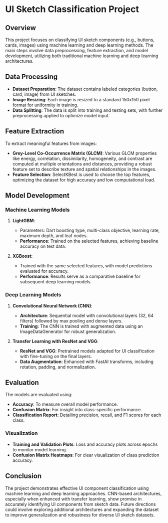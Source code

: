 # UI Sketch Classification Project

## Overview

This project focuses on classifying UI sketch components (e.g., buttons, cards, images) using machine learning and deep learning methods. The main steps involve data preprocessing, feature extraction, and model development, utilizing both traditional machine learning and deep learning architectures.

## Data Processing

- **Dataset Preparation**: The dataset contains labeled categories (button, card, image) from UI sketches.
- **Image Resizing**: Each image is resized to a standard 150x150 pixel format for uniformity in training.
- **Data Splitting**: The data is split into training and testing sets, with further preprocessing applied to optimize model input.

## Feature Extraction

To extract meaningful features from images:
- **Grey-Level Co-Occurrence Matrix (GLCM)**: Various GLCM properties like energy, correlation, dissimilarity, homogeneity, and contrast are computed at multiple orientations and distances, providing a robust feature set to describe texture and spatial relationships in the images.
- **Feature Selection**: SelectKBest is used to choose the top features, optimizing the dataset for high accuracy and low computational load.

## Model Development

### Machine Learning Models

1. **LightGBM**:
   - Parameters: Dart boosting type, multi-class objective, learning rate, maximum depth, and leaf nodes.
   - **Performance**: Trained on the selected features, achieving baseline accuracy on test data.

2. **XGBoost**:
   - Trained with the same selected features, with model predictions evaluated for accuracy.
   - **Performance**: Results serve as a comparative baseline for subsequent deep learning models.

### Deep Learning Models

1. **Convolutional Neural Network (CNN)**:
   - **Architecture**: Sequential model with convolutional layers (32, 64 filters) followed by max pooling and dense layers.
   - **Training**: The CNN is trained with augmented data using an ImageDataGenerator for robust generalization.

2. **Transfer Learning with ResNet and VGG**:
   - **ResNet and VGG**: Pretrained models adapted for UI classification with fine-tuning on the final layers.
   - **Data Augmentation**: Enhanced with FastAI transforms, including rotation, padding, and normalization.

## Evaluation

The models are evaluated using:
- **Accuracy**: To measure overall model performance.
- **Confusion Matrix**: For insight into class-specific performance.
- **Classification Report**: Detailing precision, recall, and F1 scores for each class.
  
### Visualization

- **Training and Validation Plots**: Loss and accuracy plots across epochs to monitor model learning.
- **Confusion Matrix Heatmaps**: For clear visualization of class prediction accuracy.

## Conclusion

The project demonstrates effective UI component classification using machine learning and deep learning approaches. CNN-based architectures, especially when enhanced with transfer learning, show promise in accurately identifying UI components from sketch data. Future directions could involve exploring additional architectures and expanding the dataset to improve generalization and robustness for diverse UI sketch datasets.
